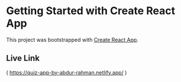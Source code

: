 # Getting Started with Create React App

This project was bootstrapped with [Create React App](https://github.com/facebook/create-react-app).

## Live Link

( https://quiz-app-by-abdur-rahman.netlify.app/ )
